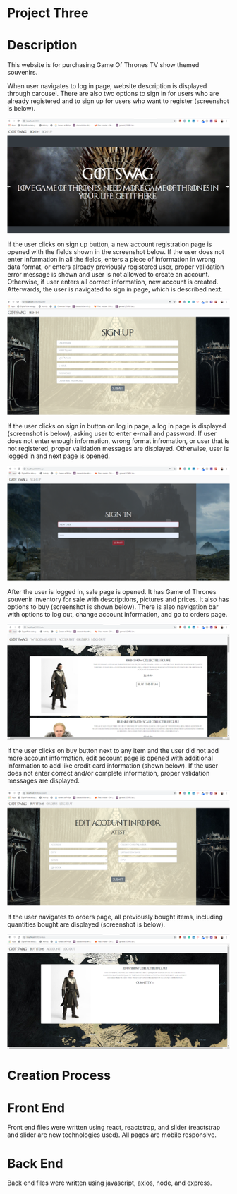 # Project Three

# Description

This website is for purchasing Game Of Thrones TV show themed souvenirs.

When user navigates to log in page, website description is displayed through carousel. There are also two options to sign in for users who are already registered and to sign up for users who want to register (screenshot is below). 

![home](client/public/images/home.PNG)

If the user clicks on sign up button, a new account registration page is opened with the fields shown in the screenshot below. If the user does not enter information in all the fields, enters a piece of information in wrong data format, or enters already previously registered user, proper validation error message is shown and user is not allowed to create an account. Otherwise, if user enters all correct information, new account is created. Afterwards, the user is navigated to sign in page, which is described next.

![signup](client/public/images/signup.PNG)

If the user clicks on sign in button on log in page, a log in page is displayed (screenshot is below), asking user to enter e-mail and password. If user does not enter enough information, wrong format infromation, or user that is not registered, proper validation messages are displayed. Otherwise, user is logged in and next page is opened.

![signin](client/public/images/signin.PNG)

After the user is logged in, sale page is opened. It has Game of Thrones souvenir inventory for sale with descriptions, pictures and prices. It also has options to buy (screenshot is shown below). There is also navigation bar with options to log out, change account information, and go to orders page.

![sale](client/public/images/sale.PNG)

If the user clicks on buy button next to any item and the user did not add more account information, edit account page is opened with additional information to add like credit card information (shown below). If the user does not enter correct and/or complete information, proper validation messages are displayed.

![account](client/public/images/account.PNG)

If the user navigates to orders page, all previously bought items, including quantities bought are displayed (screenshot is below).

![order](client/public/images/order.PNG)

# Creation Process

# Front End

Front end files were written using react, reactstrap, and slider (reactstrap and slider are new technologies used). All pages are mobile responsive.

# Back End

Back end files were written using javascript, axios, node, and express.

